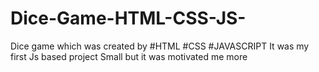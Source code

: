 # Dice-Game-HTML-CSS-JS-
Dice game which was created by #HTML #CSS #JAVASCRIPT
It was my first Js based project 
Small but it was motivated me more
